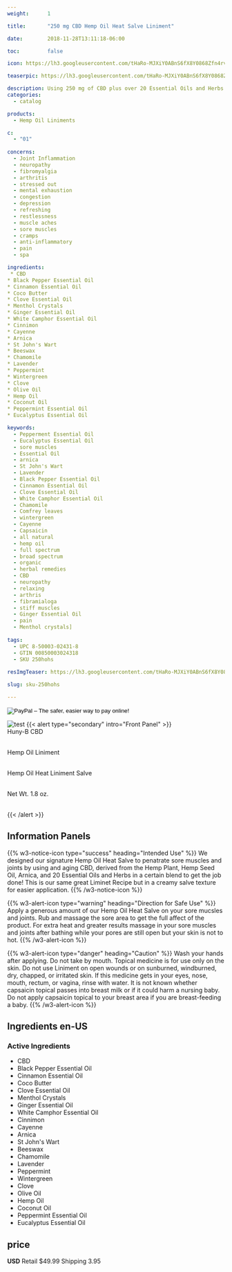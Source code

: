 ```yaml
---
weight:      1

title:       "250 mg CBD Hemp Oil Heat Salve Liniment"

date:        2018-11-28T13:11:18-06:00

toc:         false

icon: https://lh3.googleusercontent.com/tHaRo-MJXiY0ABnS6fX8Y0868Zfn4rvm0tfPcgixrwQB9ow8Wc0Ey8BOtQYoGzHGaKOQcMYQ8T1W1dTpb6MV6wzfRpkGw5amI7YUV9b5NdNiKNJLsSEE3UchkQcxMG8Ng6UYfEEhcg=w120

teaserpic: https://lh3.googleusercontent.com/tHaRo-MJXiY0ABnS6fX8Y0868Zfn4rvm0tfPcgixrwQB9ow8Wc0Ey8BOtQYoGzHGaKOQcMYQ8T1W1dTpb6MV6wzfRpkGw5amI7YUV9b5NdNiKNJLsSEE3UchkQcxMG8Ng6UYfEEhcg=w512

description: Using 250 mg of CBD plus over 20 Essential Oils and Herbs to provide relief for sore muscles, aches and pains.
categories: 
  - catalog

products: 
  - Hemp Oil Liniments

c:
  - "01"
  
concerns:
  - Joint Inflammation
  - neuropathy
  - fibromyalgia
  - arthritis
  - stressed out
  - mental exhaustion
  - congestion
  - depression
  - refreshing
  - restlessness
  - muscle aches
  - sore muscles
  - cramps
  - anti-inflammatory
  - pain
  - spa 

ingredients:
 * CBD
* Black Pepper Essential Oil
* Cinnamon Essential Oil
* Coco Butter
* Clove Essential Oil
* Menthol Crystals
* Ginger Essential Oil
* White Camphor Essential Oil
* Cinnimon 
* Cayenne 
* Arnica
* St John's Wart
* Beeswax
* Chamomile
* Lavender
* Peppermint
* Wintergreen
* Clove
* Olive Oil
* Hemp Oil
* Coconut Oil
* Peppermint Essential Oil
* Eucalyptus Essential Oil

keywords: 
  - Pepperment Essential Oil
  - Eucalyptus Essential Oil
  - sore muscles
  - Essential Oil
  - arnica
  - St John's Wart
  - Lavender
  - Black Pepper Essential Oil
  - Cinnamon Essential Oil
  - Clove Essential Oil
  - White Camphor Essential Oil
  - Chamomile
  - Comfrey leaves
  - wintergreen
  - Cayenne
  - Capsaicin
  - all natural
  - hemp oil
  - full spectrum
  - broad spectrum
  - organic
  - herbal remedies
  - CBD
  - neuropathy
  - relaxing
  - arthris
  - fibramialoga
  - stiff muscles
  - Ginger Essential Oil
  - pain
  - Menthol crystals]
  
tags: 
  - UPC 8-50003-02431-8
  - GTIN 00850003024318
  - SKU 250hohs
  
resImgTeaser: https://lh3.googleusercontent.com/tHaRo-MJXiY0ABnS6fX8Y0868Zfn4rvm0tfPcgixrwQB9ow8Wc0Ey8BOtQYoGzHGaKOQcMYQ8T1W1dTpb6MV6wzfRpkGw5amI7YUV9b5NdNiKNJLsSEE3UchkQcxMG8Ng6UYfEEhcg=w240

slug: sku-250hohs

---
```

<form action="https://www.paypal.com/cgi-bin/webscr" method="post" target="_top">
<input type="hidden" name="cmd" value="_s-xclick">
<input type="hidden" name="hosted_button_id" value="4ETSTPQ2962VL">
<input type="image" src="https://www.paypalobjects.com/en_US/GB/i/btn/btn_buynowCC_LG.gif" border="0" name="submit" alt="PayPal – The safer, easier way to pay online!">
<img alt="" border="0" src="https://www.paypalobjects.com/en_US/i/scr/pixel.gif" width="1" height="1">
</form>



![test](https://lh3.googleusercontent.com/tHaRo-MJXiY0ABnS6fX8Y0868Zfn4rvm0tfPcgixrwQB9ow8Wc0Ey8BOtQYoGzHGaKOQcMYQ8T1W1dTpb6MV6wzfRpkGw5amI7YUV9b5NdNiKNJLsSEE3UchkQcxMG8Ng6UYfEEhcg=w240)
{{< alert type="secondary" intro="Front Panel" >}}
<br />Huny-B CBD

<br /> Hemp Oil Liniment

<br />Hemp Oil Heat Liniment Salve

<br />Net Wt. 1.8 oz.

<br />
{{< /alert >}}
    
## Information Panels
{{% w3-notice-icon type="success" heading="Intended Use" %}}
We designed our signature Hemp Oil Heat Salve to penatrate sore muscles and joints by using and aging CBD, derived from the Hemp Plant, Hemp Seed Oil, Arnica, and 20 Essential Oils and Herbs in a certain blend to get the job done! This is our same great Liminet Recipe but in a creamy salve texture for easier application. 
{{% /w3-notice-icon %}}

{{% w3-alert-icon 
type="warning" 
heading="Direction for Safe Use" %}}
Apply a generous amount of our Hemp Oil Heat Salve on your sore mucsles and joints. Rub and massage the sore area to get the full affect of the product. For extra heat and greater results massage in your sore muscles and joints after bathing while your pores are still open but your skin is not to hot. 
{{% /w3-alert-icon %}}

{{% w3-alert-icon 
type="danger" 
heading="Caution" %}}
Wash your hands after applying. Do not take by mouth. Topical medicine is for use only on the skin. Do not use Liniment on open wounds or on sunburned, windburned, dry, chapped, or irritated skin. If this medicine gets in your eyes, nose, mouth, rectum, or vagina, rinse with water. It is not known whether capsaicin topical passes into breast milk or if it could harm a nursing baby. Do not apply capsaicin topical to your breast area if you are breast-feeding a baby.
{{% /w3-alert-icon %}}
  

## Ingredients en-US 
### Active Ingredients
* CBD
* Black Pepper Essential Oil
* Cinnamon Essential Oil
* Coco Butter
* Clove Essential Oil
* Menthol Crystals
* Ginger Essential Oil
* White Camphor Essential Oil
* Cinnimon 
* Cayenne 
* Arnica
* St John's Wart
* Beeswax
* Chamomile
* Lavender
* Peppermint
* Wintergreen
* Clove
* Olive Oil
* Hemp Oil
* Coconut Oil
* Peppermint Essential Oil
* Eucalyptus Essential Oil


## price

**USD**
Retail $49.99
Shipping 3.95
